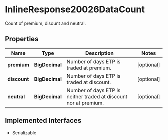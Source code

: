 

# InlineResponse20026DataCount

Count of premium, disount and neutral.

## Properties

Name | Type | Description | Notes
------------ | ------------- | ------------- | -------------
**premium** | **BigDecimal** | Number of days ETP is traded at premium. |  [optional]
**discount** | **BigDecimal** | Number of days ETP is traded at discount. |  [optional]
**neutral** | **BigDecimal** | Number of days ETP is neither traded at discount nor at premium. |  [optional]


## Implemented Interfaces

* Serializable


